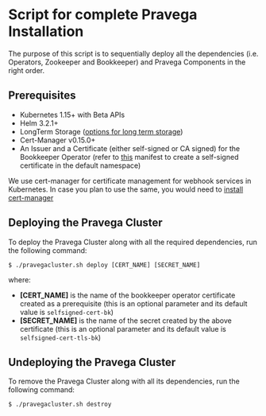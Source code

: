 # Script for complete Pravega Installation

The purpose of this script is to sequentially deploy all the dependencies (i.e. Operators, Zookeeper and Bookkeeper) and Pravega Components in the right order.

## Prerequisites

  - Kubernetes 1.15+ with Beta APIs
  - Helm 3.2.1+
  - LongTerm Storage ([options for long term storage](doc/longtermstorage.md))
  - Cert-Manager v0.15.0+
  - An Issuer and a Certificate (either self-signed or CA signed) for the Bookkeeper Operator (refer to [this](https://github.com/pravega/bookkeeper-operator/blob/master/deploy/certificate.yaml) manifest to create a self-signed certificate in the default namespace)

We use cert-manager for certificate management for webhook services in Kubernetes. In case you plan to use the same, you would need to [install cert-manager](https://cert-manager.io/docs/installation/kubernetes/)

## Deploying the Pravega Cluster

To deploy the Pravega Cluster along with all the required dependencies, run the following command:

```
$ ./pravegacluster.sh deploy [CERT_NAME] [SECRET_NAME]
```
where:
- **[CERT_NAME]** is the name of the bookkeeper operator certificate created as a prerequisite (this is an optional parameter and its default value is `selfsigned-cert-bk`)
- **[SECRET_NAME]** is the name of the secret created by the above certificate (this is an optional parameter and its default value is `selfsigned-cert-tls-bk`)

## Undeploying the Pravega Cluster

To remove the Pravega Cluster along with all its dependencies, run the following command:

```
$ ./pravegacluster.sh destroy
```
